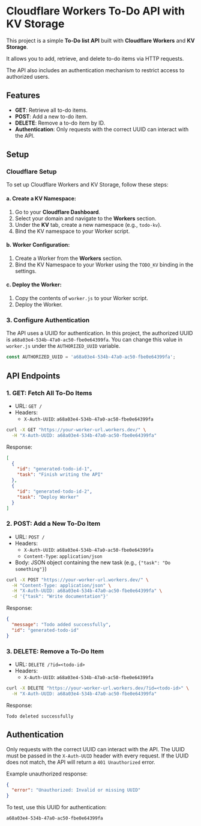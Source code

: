 
# Cloudflare Workers To-Do API with KV Storage

This project is a simple **To-Do list API** built with **Cloudflare Workers** and **KV Storage**.

It allows you to add, retrieve, and delete to-do items via HTTP requests.

The API also includes an authentication mechanism to restrict access to authorized users.

## Features
- **GET**: Retrieve all to-do items.
- **POST**: Add a new to-do item.
- **DELETE**: Remove a to-do item by ID.
- **Authentication**: Only requests with the correct UUID can interact with the API.

## Setup

### Cloudflare Setup
To set up Cloudflare Workers and KV Storage, follow these steps:

#### a. Create a KV Namespace:
1. Go to your **Cloudflare Dashboard**.
2. Select your domain and navigate to the **Workers** section.
3. Under the **KV** tab, create a new namespace (e.g., `todo-kv`).
4. Bind the KV namespace to your Worker script.

#### b. Worker Configuration:
1. Create a Worker from the **Workers** section.
2. Bind the KV Namespace to your Worker using the `TODO_KV` binding in the settings.

#### c. Deploy the Worker:
1. Copy the contents of `worker.js` to your Worker script.
2. Deploy the Worker.

### 3. Configure Authentication
The API uses a UUID for authentication. In this project, the authorized UUID is `a68a03e4-534b-47a0-ac50-fbe0e64399fa`. You can change this value in `worker.js` under the `AUTHORIZED_UUID` variable.

```javascript
const AUTHORIZED_UUID = 'a68a03e4-534b-47a0-ac50-fbe0e64399fa';
```

## API Endpoints

### 1. **GET**: Fetch All To-Do Items
- URL: `GET /`
- Headers: 
  - `X-Auth-UUID`: `a68a03e4-534b-47a0-ac50-fbe0e64399fa`

```bash
curl -X GET "https://your-worker-url.workers.dev/" \
  -H "X-Auth-UUID: a68a03e4-534b-47a0-ac50-fbe0e64399fa"
```

Response:
```json
[
  {
    "id": "generated-todo-id-1",
    "task": "Finish writing the API"
  },
  {
    "id": "generated-todo-id-2",
    "task": "Deploy Worker"
  }
]
```

### 2. **POST**: Add a New To-Do Item
- URL: `POST /`
- Headers: 
  - `X-Auth-UUID`: `a68a03e4-534b-47a0-ac50-fbe0e64399fa`
  - `Content-Type`: `application/json`
- Body: JSON object containing the new task (e.g., `{"task": "Do something"}`)

```bash
curl -X POST "https://your-worker-url.workers.dev/" \
  -H "Content-Type: application/json" \
  -H "X-Auth-UUID: a68a03e4-534b-47a0-ac50-fbe0e64399fa" \
  -d '{"task": "Write documentation"}'
```

Response:
```json
{
  "message": "Todo added successfully",
  "id": "generated-todo-id"
}
```

### 3. **DELETE**: Remove a To-Do Item
- URL: `DELETE /?id=<todo-id>`
- Headers: 
  - `X-Auth-UUID`: `a68a03e4-534b-47a0-ac50-fbe0e64399fa`

```bash
curl -X DELETE "https://your-worker-url.workers.dev/?id=<todo-id>" \
  -H "X-Auth-UUID: a68a03e4-534b-47a0-ac50-fbe0e64399fa"
```

Response:
```text
Todo deleted successfully
```

## Authentication
Only requests with the correct UUID can interact with the API. The UUID must be passed in the `X-Auth-UUID` header with every request. If the UUID does not match, the API will return a `401 Unauthorized` error.

Example unauthorized response:
```json
{
  "error": "Unauthorized: Invalid or missing UUID"
}
```

To test, use this UUID for authentication:
```
a68a03e4-534b-47a0-ac50-fbe0e64399fa
```
